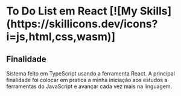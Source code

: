 <h1>To Do List em React [![My Skills](https://skillicons.dev/icons?i=js,html,css,wasm)]</h1>

<h2>Finalidade</h2>

Sistema feito em TypeScript usando a ferramenta React. A principal finalidade foi colocar em pratica a minha iniciação aos estudos a ferramentas do JavaScript e avançar cada vez mais na linguagem.
